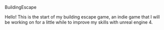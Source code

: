 BuildingEscape

Hello! This is the start of my building escape game, an indie game that I will be working on for a little while to improve my skills with unreal engine 4.
